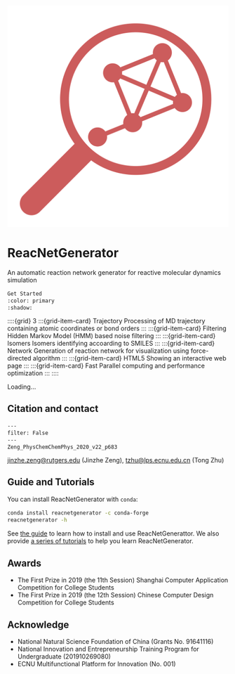 ![Logo](_static/reacnetgen.svg)

# ReacNetGenerator

An automatic reaction network generator for reactive molecular dynamics simulation

```{button-ref} ./guide/install
Get Started
:color: primary
:shadow:
```

::::{grid} 3
:::{grid-item-card}  Trajectory
Processing of MD trajectory containing atomic coordinates or bond orders
:::
:::{grid-item-card}  Filtering
Hidden Markov Model (HMM) based noise filtering
:::
:::{grid-item-card}  Isomers
Isomers identifying accoarding to SMILES
:::
:::{grid-item-card}  Network
Generation of reaction network for visualization using force-directed algorithm
:::
:::{grid-item-card}  HTML5
Showing an interactive web page
:::
:::{grid-item-card}  Fast
Parallel computing and performance optimization
:::
::::

<div class="bilitube" data-youtube="TI21SI9YPfo" data-bvid="BV175411N7uG">Loading...</div>

## Citation and contact

```{bibliography}
---
filter: False
---
Zeng_PhysChemChemPhys_2020_v22_p683
```

jinzhe.zeng@rutgers.edu (Jinzhe Zeng), tzhu@lps.ecnu.edu.cn (Tong Zhu)

## Guide and Tutorials

You can install ReacNetGenerator with `conda`:

```sh
conda install reacnetgenerator -c conda-forge
reacnetgenerator -h
```

See [the guide](guide/index) to learn how to install and use ReacNetGenerattor. We also provide [a series of tutorials](tutorial/index) to help you learn ReacNetGenerator.

## Awards

- The First Prize in 2019 (the 11th Session) Shanghai Computer Application Competition for College Students
- The First Prize in 2019 (the 12th Session) Chinese Computer Design Competition for College Students

## Acknowledge

- National Natural Science Foundation of China (Grants No. 91641116)
- National Innovation and Entrepreneurship Training Program for Undergraduate (201910269080)
- ECNU Multifunctional Platform for Innovation (No. 001)
